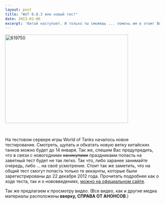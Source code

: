 ```yaml
---
layout: post
title: "WoT 0.8.3 или новый тест"
date: 2013-01-06
excerpt: 'Китай наступает. И только ты сможешь ... помочь им в этом! Вперёд в ангар за новой техникой!!!'
---
```


<a href="http://gamersoul.ru/wot-0-8-3-%d0%b8%d0%bb%d0%b8-%d0%bd%d0%be%d0%b2%d1%8b%d0%b9-%d1%82%d0%b5%d1%81%d1%82/attachment/619750/" rel="attachment wp-att-287"><img class="aligncenter" alt="619750" src="http://gamersoul.ru/wp-content/uploads/2013/01/619750.png" width="400" height="288" /></a>

&nbsp;

На тестовом сервере игры World of Tanks началось новое тестирование. Смотреть, щупать и обкатать новую ветку китайских танков можно будет до 14 января. Так же, спешим Вас предупредить, что в связи с новогодними <del datetime="2013-01-06T19:45:05+00:00">каникулами</del> праздниками попасть на заветный тест будет не так легко. Так что, либо заранее занимайте очередь, либо ... на своё усмотрение. Стоит так же заметить, что на общий тест смогут попасть только те аккаунты, которые были зарегистрированы до 22 декабря 2012 года. Прочитать подробнее как о ходе теста, так и о нововведениях, <a href="http://worldoftanks.ru/news/1855-common_test_083/">можно на официальном сайте</a>.

Так же предлагаем к просмотру видео. (Все видео, как и другие медиа материалы расположены<strong> вверху, СПРАВА ОТ АНОНСОВ</strong>.)